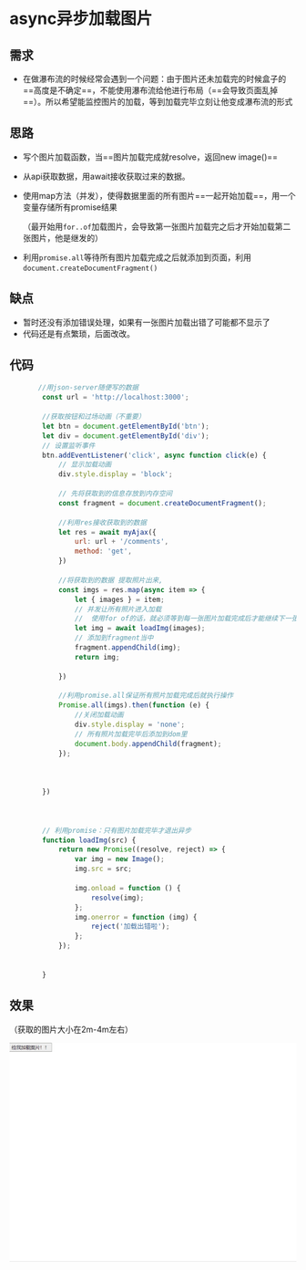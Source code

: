 # async异步加载图片

## 需求

+ 在做瀑布流的时候经常会遇到一个问题：由于图片还未加载完的时候盒子的==高度是不确定==，不能使用瀑布流给他进行布局（==会导致页面乱掉==）。所以希望能监控图片的加载，等到加载完毕立刻让他变成瀑布流的形式

## 思路

+ 写个图片加载函数，当==图片加载完成就resolve，返回new image()==

+ 从api获取数据，用await接收获取过来的数据。

+ 使用map方法（并发），使得数据里面的所有图片==一起开始加载==，用一个变量存储所有promise结果

  （最开始用`for..of`加载图片，会导致第一张图片加载完之后才开始加载第二张图片，他是继发的）

+ 利用`promise.all`等待所有图片加载完成之后就添加到页面，利用` document.createDocumentFragment()`

## 缺点

+ 暂时还没有添加错误处理，如果有一张图片加载出错了可能都不显示了
+ 代码还是有点繁琐，后面改改。

## 代码

```javascript
       //用json-server随便写的数据   
        const url = 'http://localhost:3000';

        //获取按钮和过场动画（不重要）
        let btn = document.getElementById('btn');
        let div = document.getElementById('div');
        // 设置监听事件
        btn.addEventListener('click', async function click(e) {
            // 显示加载动画
            div.style.display = 'block';

            // 先将获取到的信息存放到内存空间
            const fragment = document.createDocumentFragment();

            //利用res接收获取到的数据
            let res = await myAjax({
                url: url + '/comments',
                method: 'get',
            })

            //将获取到的数据 提取照片出来,
            const imgs = res.map(async item => {
                let { images } = item;
                // 并发让所有照片进入加载
                //  使用for of的话，就必须等到每一张图片加载完成后才能继续下一张加载
                let img = await loadImg(images);
                // 添加到fragment当中
                fragment.appendChild(img);
                return img;

            })

            //利用promise.all保证所有照片加载完成后就执行操作
            Promise.all(imgs).then(function (e) {
                //关闭加载动画
                div.style.display = 'none';
                // 所有照片加载完毕后添加到dom里
                document.body.appendChild(fragment);
            });



        })



        // 利用promise：只有图片加载完毕才退出异步
        function loadImg(src) {
            return new Promise((resolve, reject) => {
                var img = new Image();
                img.src = src;

                img.onload = function () {
                    resolve(img);
                };
                img.onerror = function (img) {
                    reject('加载出错啦');
                };
            });


        }

```

## 效果

（获取的图片大小在2m-4m左右）



![1234](https://raw.githubusercontent.com/cwscrsj/typoraImges/main/img/202206161802909.gif)
